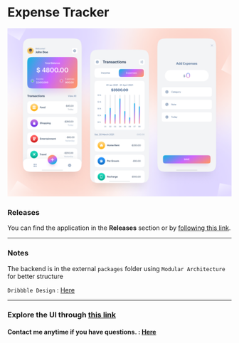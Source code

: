 # Expense Tracker

[![Dribbble Design](assets/preview/preview.png)](https://dribbble.com/shots/15560984-Daily-Expense-Tracker)

### Releases

You can find the application in the **Releases** section or by [following this link](https://github.com/ahvvad/Tracker/releases/tag/1.0.0).

---

### Notes

The backend is in the external `packages` folder using `Modular Architecture` for better structure

`Dribbble Design` : [Here](https://dribbble.com/shots/15560984-Daily-Expense-Tracker)

---

### Explore the UI through [this link](assets/preview)

#### **Contact me anytime if you have questions.** : [Here](https://linktr.ee/userahmed)
